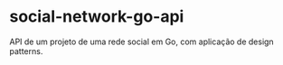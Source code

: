 # social-network-go-api
API de um projeto de uma rede social em Go, com aplicação de design patterns.
